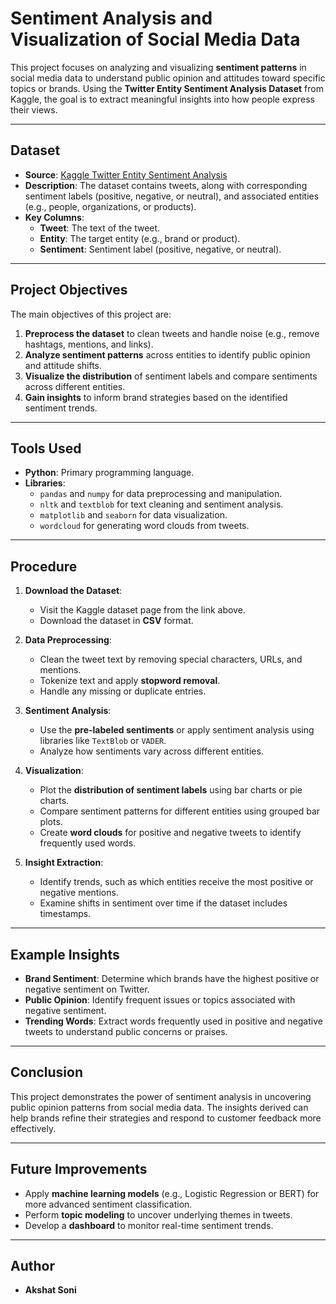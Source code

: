 # Sentiment Analysis and Visualization of Social Media Data  

This project focuses on analyzing and visualizing **sentiment patterns** in social media data to understand public opinion and attitudes toward specific topics or brands. Using the **Twitter Entity Sentiment Analysis Dataset** from Kaggle, the goal is to extract meaningful insights into how people express their views.

---


## Dataset  
- **Source**: [Kaggle Twitter Entity Sentiment Analysis](https://www.kaggle.com/datasets/jp797498e/twitter-entity-sentiment-analysis)  
- **Description**: The dataset contains tweets, along with corresponding sentiment labels (positive, negative, or neutral), and associated entities (e.g., people, organizations, or products).  
- **Key Columns**:  
  - **Tweet**: The text of the tweet.  
  - **Entity**: The target entity (e.g., brand or product).  
  - **Sentiment**: Sentiment label (positive, negative, or neutral).  

---

## Project Objectives  
The main objectives of this project are:  
1. **Preprocess the dataset** to clean tweets and handle noise (e.g., remove hashtags, mentions, and links).  
2. **Analyze sentiment patterns** across entities to identify public opinion and attitude shifts.  
3. **Visualize the distribution** of sentiment labels and compare sentiments across different entities.  
4. **Gain insights** to inform brand strategies based on the identified sentiment trends.

---

## Tools Used  
- **Python**: Primary programming language.  
- **Libraries**:  
  - `pandas` and `numpy` for data preprocessing and manipulation.  
  - `nltk` and `textblob` for text cleaning and sentiment analysis.  
  - `matplotlib` and `seaborn` for data visualization.  
  - `wordcloud` for generating word clouds from tweets.

---

## Procedure
1. **Download the Dataset**:  
   - Visit the Kaggle dataset page from the link above.  
   - Download the dataset in **CSV** format.

2. **Data Preprocessing**:  
   - Clean the tweet text by removing special characters, URLs, and mentions.  
   - Tokenize text and apply **stopword removal**.  
   - Handle any missing or duplicate entries.

3. **Sentiment Analysis**:  
   - Use the **pre-labeled sentiments** or apply sentiment analysis using libraries like `TextBlob` or `VADER`.  
   - Analyze how sentiments vary across different entities.

4. **Visualization**:  
   - Plot the **distribution of sentiment labels** using bar charts or pie charts.  
   - Compare sentiment patterns for different entities using grouped bar plots.  
   - Create **word clouds** for positive and negative tweets to identify frequently used words.

5. **Insight Extraction**:  
   - Identify trends, such as which entities receive the most positive or negative mentions.  
   - Examine shifts in sentiment over time if the dataset includes timestamps.

---

## Example Insights  
- **Brand Sentiment**: Determine which brands have the highest positive or negative sentiment on Twitter.  
- **Public Opinion**: Identify frequent issues or topics associated with negative sentiment.  
- **Trending Words**: Extract words frequently used in positive and negative tweets to understand public concerns or praises.

---

## Conclusion  
This project demonstrates the power of sentiment analysis in uncovering public opinion patterns from social media data. The insights derived can help brands refine their strategies and respond to customer feedback more effectively.

---

## Future Improvements  
- Apply **machine learning models** (e.g., Logistic Regression or BERT) for more advanced sentiment classification.  
- Perform **topic modeling** to uncover underlying themes in tweets.  
- Develop a **dashboard** to monitor real-time sentiment trends.

---

## Author  
- **Akshat Soni**  

